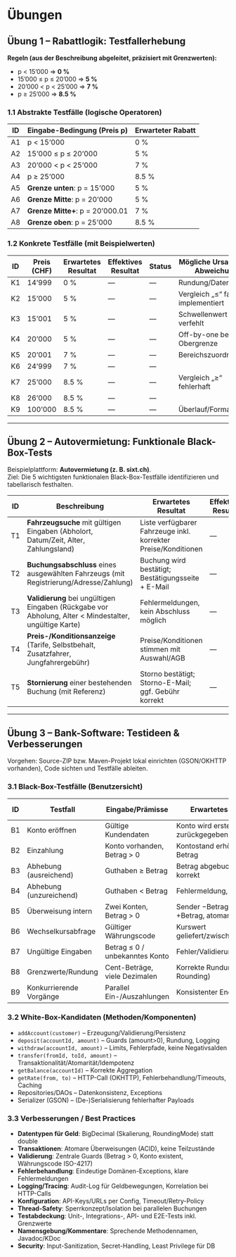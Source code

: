 # Übungen

## Übung 1 – Rabattlogik: Testfallerhebung

**Regeln (aus der Beschreibung abgeleitet, präzisiert mit Grenzwerten):**

- p < 15’000 ⇒ **0 %**  
- 15’000 ≤ p ≤ 20’000 ⇒ **5 %**  
- 20’000 < p < 25’000 ⇒ **7 %**  
- p ≥ 25’000 ⇒ **8.5 %**

### 1.1 Abstrakte Testfälle (logische Operatoren)

| ID | Eingabe-Bedingung (Preis p)         | Erwarteter Rabatt |
|----|-------------------------------------|-------------------|
| A1 | p < 15’000                          | 0 %               |
| A2 | 15’000 ≤ p ≤ 20’000                 | 5 %               |
| A3 | 20’000 < p < 25’000                 | 7 %               |
| A4 | p ≥ 25’000                          | 8.5 %             |
| A5 | **Grenze unten**: p = 15’000        | 5 %               |
| A6 | **Grenze Mitte**: p = 20’000        | 5 %               |
| A7 | **Grenze Mitte+**: p = 20’000.01    | 7 %               |
| A8 | **Grenze oben**: p = 25’000         | 8.5 %             |

### 1.2 Konkrete Testfälle (mit Beispielwerten)

| ID | Preis (CHF) | Erwartetes Resultat | Effektives Resultat | Status | Mögliche Ursache bei Abweichung |
|----|-------------|---------------------|---------------------|--------|---------------------------------|
| K1 | 14’999      | 0 %                 | —                   | —      | Rundung/Datentyp                |
| K2 | 15’000      | 5 %                 | —                   | —      | Vergleich „≤“ falsch implementiert |
| K3 | 15’001      | 5 %                 | —                   | —      | Schwellenwert verfehlt          |
| K4 | 20’000      | 5 %                 | —                   | —      | Off-by-one bei Obergrenze       |
| K5 | 20’001      | 7 %                 | —                   | —      | Bereichszuordnung               |
| K6 | 24’999      | 7 %                 | —                   | —      |                                 |
| K7 | 25’000      | 8.5 %               | —                   | —      | Vergleich „≥“ fehlerhaft        |
| K8 | 26’000      | 8.5 %               | —                   | —      |                                 |
| K9 | 100’000     | 8.5 %               | —                   | —      | Überlauf/Formatierung           |

---

## Übung 2 – Autovermietung: Funktionale Black-Box-Tests

Beispielplattform: **Autovermietung (z. B. sixt.ch)**.  
Ziel: Die 5 wichtigsten funktionalen Black-Box-Testfälle identifizieren und tabellarisch festhalten.

| ID | Beschreibung | Erwartetes Resultat | Effektives Resultat | Status | Mögliche Ursache bei Abweichung |
|----|--------------|---------------------|---------------------|--------|---------------------------------|
| T1 | **Fahrzeugsuche** mit gültigen Eingaben (Abholort, Datum/Zeit, Alter, Zahlungsland) | Liste verfügbarer Fahrzeuge inkl. korrekter Preise/Konditionen | — | — | Verfügbarkeitsschnittstelle down; falsche Standort-ID |
| T2 | **Buchungsabschluss** eines ausgewählten Fahrzeugs (mit Registrierung/Adresse/Zahlung) | Buchung wird bestätigt; Bestätigungsseite + E-Mail | — | — | PSP-Fehler, Validierungsfehler |
| T3 | **Validierung** bei ungültigen Eingaben (Rückgabe vor Abholung, Alter < Mindestalter, ungültige Karte) | Fehlermeldungen, kein Abschluss möglich | — | — | Client-/Server-Validierung inkonsistent |
| T4 | **Preis-/Konditionsanzeige** (Tarife, Selbstbehalt, Zusatzfahrer, Jungfahrergebühr) | Preise/Konditionen stimmen mit Auswahl/AGB | — | — | Falscher Tarif/Steuerberechnung |
| T5 | **Stornierung** einer bestehenden Buchung (mit Referenz) | Storno bestätigt; Storno-E-Mail; ggf. Gebühr korrekt | — | — | Storno-Policy falsch abgebildet |

---

## Übung 3 – Bank-Software: Testideen & Verbesserungen

Vorgehen: Source-ZIP bzw. Maven-Projekt lokal einrichten (GSON/OKHTTP vorhanden), Code sichten und Testfälle ableiten.

### 3.1 Black-Box-Testfälle (Benutzersicht)

| ID | Testfall | Eingabe/Prämisse | Erwartetes Verhalten | Effektiv | Status | Mögliche Ursache bei Abweichung |
|----|----------|------------------|----------------------|----------|--------|---------------------------------|
| B1 | Konto eröffnen | Gültige Kundendaten | Konto wird erstellt, ID zurückgegeben | — | — | Persistenz/Validierung |
| B2 | Einzahlung | Konto vorhanden, Betrag > 0 | Kontostand erhöht sich um Betrag | — | — | Rundung/Datentyp (double) |
| B3 | Abhebung (ausreichend) | Guthaben ≥ Betrag | Betrag abgebucht, Stand korrekt | — | — | Race-Condition, Fees |
| B4 | Abhebung (unzureichend) | Guthaben < Betrag | Fehlermeldung, kein Abzug | — | — | Negativsaldo erlaubt |
| B5 | Überweisung intern | Zwei Konten, Betrag > 0 | Sender −Betrag, Empfänger +Betrag, atomar | — | — | Nicht-Atomarität, Teilbuchung |
| B6 | Wechselkursabfrage | Gültiger Währungscode | Kurswert geliefert/zwischengespeichert | — | — | API-Timeout/Mapping |
| B7 | Ungültige Eingaben | Betrag ≤ 0 / unbekanntes Konto | Fehler/Validierung greift | — | — | Fehlende Validierung |
| B8 | Grenzwerte/Rundung | Cent-Beträge, viele Dezimalen | Korrekte Rundung (Banker’s Rounding) | — | — | Float-Inpräzision |
| B9 | Konkurrierende Vorgänge | Parallel Ein-/Auszahlungen | Konsistenter Endstand | — | — | Locking/Isolation |

### 3.2 White-Box-Kandidaten (Methoden/Komponenten)

- `addAccount(customer)` – Erzeugung/Validierung/Persistenz  
- `deposit(accountId, amount)` – Guards (amount>0), Rundung, Logging  
- `withdraw(accountId, amount)` – Limits, Fehlerpfade, keine Negativsalden  
- `transfer(fromId, toId, amount)` – Transaktionalität/Atomarität/Idempotenz  
- `getBalance(accountId)` – Korrekte Aggregation  
- `getRate(from, to)` – HTTP-Call (OKHTTP), Fehlerbehandlung/Timeouts, Caching  
- Repositories/DAOs – Datenkonsistenz, Exceptions  
- Serializer (GSON) – (De-)Serialisierung fehlerhafter Payloads  

### 3.3 Verbesserungen / Best Practices

- **Datentypen für Geld**: BigDecimal (Skalierung, RoundingMode) statt double  
- **Transaktionen**: Atomare Überweisungen (ACID), keine Teilzustände  
- **Validierung**: Zentrale Guards (Betrag > 0, Konto existent, Währungscode ISO-4217)  
- **Fehlerbehandlung**: Eindeutige Domänen-Exceptions, klare Fehlermeldungen  
- **Logging/Tracing**: Audit-Log für Geldbewegungen, Korrelation bei HTTP-Calls  
- **Konfiguration**: API-Keys/URLs per Config, Timeout/Retry-Policy  
- **Thread-Safety**: Sperrkonzept/Isolation bei parallelen Buchungen  
- **Testabdeckung**: Unit-, Integrations-, API- und E2E-Tests inkl. Grenzwerte  
- **Namensgebung/Kommentare**: Sprechende Methodennamen, Javadoc/KDoc  
- **Security**: Input-Sanitization, Secret-Handling, Least Privilege für DB  
